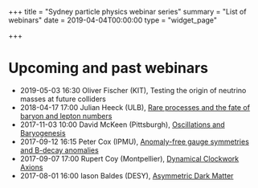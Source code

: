 +++
title = "Sydney particle physics webinar series"
summary = "List of webinars"
date = 2019-04-04T00:00:00
type = "widget_page"

+++

# Upcoming and past webinars

* 2019-05-03 16:30 Oliver Fischer (KIT), Testing the origin of neutrino masses at future colliders 
* 2018-04-17 17:00 Julian Heeck (ULB), [Rare processes and the fate of baryon and lepton numbers](Seminar-20180417-Heeck.pdf)
* 2017-11-03 10:00 David McKeen (Pittsburgh), [Oscillations and Baryogenesis](Seminar-20171103-mckeen.pdf)
* 2017-09-12 16:15 Peter Cox (IPMU), [Anomaly-free gauge symmetries and B-decay anomalies](Seminar-20170912-Cox.pdf)
* 2017-09-07 17:00 Rupert Coy (Montpellier), [Dynamical Clockwork Axions](Seminar-20170907-Coy.pdf)
* 2017-08-01 16:00 Iason Baldes (DESY), [Asymmetric Dark Matter](Seminar-20170801-baldes.pdf)
